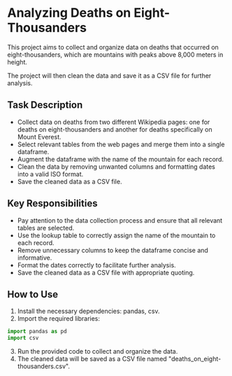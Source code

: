 # Analyzing Deaths on Eight-Thousanders

This project aims to collect and organize data on deaths that occurred on eight-thousanders, which are mountains with peaks above 8,000 meters in height. 

The project will then clean the data and save it as a CSV file for further analysis.

## Task Description

- Collect data on deaths from two different Wikipedia pages: one for deaths on eight-thousanders and another for deaths specifically on Mount Everest.
- Select relevant tables from the web pages and merge them into a single dataframe.
- Augment the dataframe with the name of the mountain for each record.
- Clean the data by removing unwanted columns and formatting dates into a valid ISO format.
- Save the cleaned data as a CSV file.

## Key Responsibilities

- Pay attention to the data collection process and ensure that all relevant tables are selected.
- Use the lookup table to correctly assign the name of the mountain to each record.
- Remove unnecessary columns to keep the dataframe concise and informative.
- Format the dates correctly to facilitate further analysis.
- Save the cleaned data as a CSV file with appropriate quoting.

## How to Use

1. Install the necessary dependencies: pandas, csv.
2. Import the required libraries:

```python
import pandas as pd
import csv
```

3. Run the provided code to collect and organize the data.
4. The cleaned data will be saved as a CSV file named "deaths_on_eight-thousanders.csv".